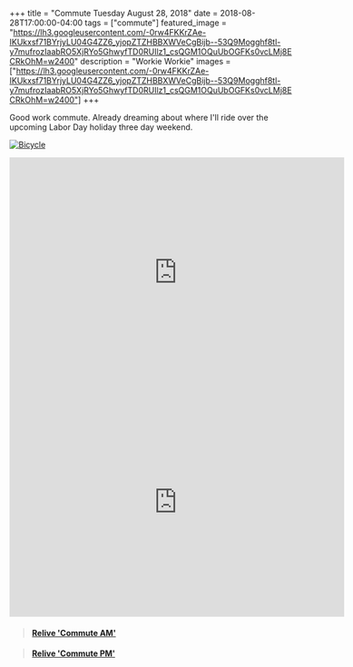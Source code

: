 +++
title =  "Commute Tuesday August 28, 2018"
date = 2018-08-28T17:00:00-04:00
tags = ["commute"]
featured_image = "https://lh3.googleusercontent.com/-0rw4FKKrZAe-IKUkxsf71BYrjyLU04G4ZZ6_yjopZTZHBBXWVeCgBijb--53Q9Mogghf8tl-y7mufrozIaabRO5XjRYo5GhwyfTD0RUIlz1_csQGM1OQuUbOGFKs0vcLMj8ECRkOhM=w2400"
description = "Workie Workie"
images = ["https://lh3.googleusercontent.com/-0rw4FKKrZAe-IKUkxsf71BYrjyLU04G4ZZ6_yjopZTZHBBXWVeCgBijb--53Q9Mogghf8tl-y7mufrozIaabRO5XjRYo5GhwyfTD0RUIlz1_csQGM1OQuUbOGFKs0vcLMj8ECRkOhM=w2400"]
+++

Good work commute. Already dreaming about where I'll ride over the upcoming Labor Day holiday three day weekend.

[![Bicycle](https://lh3.googleusercontent.com/4zgACSz7XwLEIEu-CY2XPeDnFtlsALhiJpxCwbmim-BrNaVSm1n4WqJCkvnESXccQ9QYqde7pMezz9x8ytpwvmrMvZCZyZ3A7TAT2q9IKx-Z9qbcYrDa2MtDajIni5Rqr-sSnzfoCxI=w2400)](https://lh3.googleusercontent.com/4zgACSz7XwLEIEu-CY2XPeDnFtlsALhiJpxCwbmim-BrNaVSm1n4WqJCkvnESXccQ9QYqde7pMezz9x8ytpwvmrMvZCZyZ3A7TAT2q9IKx-Z9qbcYrDa2MtDajIni5Rqr-sSnzfoCxI=w2400)

<iframe height='405' width='590' frameborder='0' allowtransparency='true' scrolling='no' src='https://www.strava.com/activities/1802546961/embed/009c719b028f7d3f5db4bd8cc3294ae8a53fef82'></iframe>

<iframe height='405' width='590' frameborder='0' allowtransparency='true' scrolling='no' src='https://www.strava.com/activities/1804006601/embed/27df395767d14536d8a4895d0008dd97dd60cde1'></iframe>


<blockquote class="embedly-card" data-card-controls="0" data-card-key="f1631a41cb254ca5b035dc5747a5bd75"><h4><a href="https://www.relive.cc/view/1802546961?r=embed-site">Relive 'Commute AM'</a></h4></blockquote>
        <script async src="//cdn.embedly.com/widgets/platform.js" charset="UTF-8"></script>


<blockquote class="embedly-card" data-card-controls="0" data-card-key="f1631a41cb254ca5b035dc5747a5bd75"><h4><a href="https://www.relive.cc/view/1804006601?r=embed-site">Relive 'Commute PM'</a></h4></blockquote>
        <script async src="//cdn.embedly.com/widgets/platform.js" charset="UTF-8"></script>
